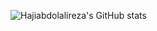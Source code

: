 ![Hajiabdolalireza's GitHub stats](https://github-readme-stats.vercel.app/api?username=hajiabdolalireza&show_icons=true&theme=dark)
